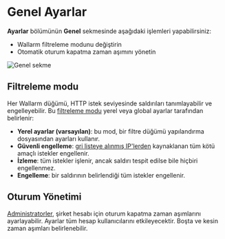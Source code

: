 [link-config-parameters]:       ../../admin-en/configure-wallarm-mode.md

[img-general-settings]:         ../../images/configuration-guides/configure-wallarm-mode/en/general-settings-page-with-safe-blocking.png

# Genel Ayarlar

**Ayarlar** bölümünün **Genel** sekmesinde aşağıdaki işlemleri yapabilirsiniz:

* Wallarm filtreleme modunu değiştirin
* Otomatik oturum kapatma zaman aşımını yönetin

![Genel sekme](../../images/user-guides/settings/general-tab.png)

## Filtreleme modu

Her Wallarm düğümü, HTTP istek seviyesinde saldırıları tanımlayabilir ve engelleyebilir. Bu [filtreleme modu][link-config-parameters] yerel veya global ayarlar tarafından belirlenir:

* **Yerel ayarlar (varsayılan)**: bu mod, bir filtre düğümü yapılandırma dosyasından ayarları kullanır.
* **Güvenli engelleme**: [gri listeye alınmış IP'lerden](../ip-lists/graylist.md) kaynaklanan tüm kötü amaçlı istekler engellenir.
* **İzleme**: tüm istekler işlenir, ancak saldırı tespit edilse bile hiçbiri engellenmez.
* **Engelleme**: bir saldırının belirlendiği tüm istekler engellenir.

## Oturum Yönetimi

[Administratorler](users.md#user-roles), şirket hesabı için oturum kapatma zaman aşımlarını ayarlayabilir. Ayarlar tüm hesap kullanıcılarını etkileyecektir. Boşta ve kesin zaman aşımları belirlenebilir.